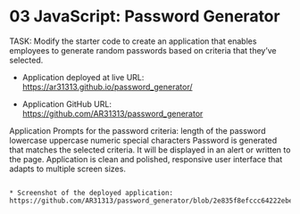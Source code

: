 # 03 JavaScript: Password Generator

TASK: Modify the starter code to create an application that enables employees to generate random passwords based on criteria that they’ve selected.  

* Application deployed at live URL:
https://ar31313.github.io/password_generator/

* Application GitHub URL:
https://github.com/AR31313/password_generator


Application Prompts for the password criteria: 
    length of the password
    lowercase
    uppercase
    numeric
    special characters
Password is generated that matches the selected criteria.
It will be displayed in an alert or written to the page.
Application is clean and polished, responsive user interface that adapts to multiple screen sizes.
```

* Screenshot of the deployed application:
https://github.com/AR31313/password_generator/blob/2e835f8efccc64222ebe7a1dc4cac2f8c16250a6/screenshot.png

